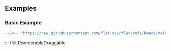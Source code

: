 ## Examples

### Basic Example

```python
--8<-- "https://raw.githubusercontent.com/flet-dev/flet/refs/heads/main/sdk/python/examples/controls/reorderable-draggable/basic.py"
```

::: flet.ReorderableDraggable
